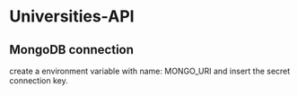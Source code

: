 # Universities-API

## MongoDB connection

create a environment variable with name: MONGO_URI and insert the secret connection key.
